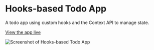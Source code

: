 # Hooks-based Todo App

A todo app using custom hooks and the Context API to manage state.

[View the app live](https://frosty-poincare-23c7fa.netlify.com/)

![Screenshot of Hooks-based Todo App](https://res.cloudinary.com/gerhynes/image/upload/q_auto/v1568153085/Screenshot_2019-09-10_Hooks_Todo_App_kttryg.png)
